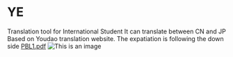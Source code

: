 # YE
Translation tool for International Student
It can translate between CN and JP
Based on Youdao translation website.
The expatiation is following the down side
[PBL1.pdf](https://github.com/BenjaminYep/YE/files/8530912/PBL1.pdf)
![This is an image](PBL1\PBL1-01.png)

